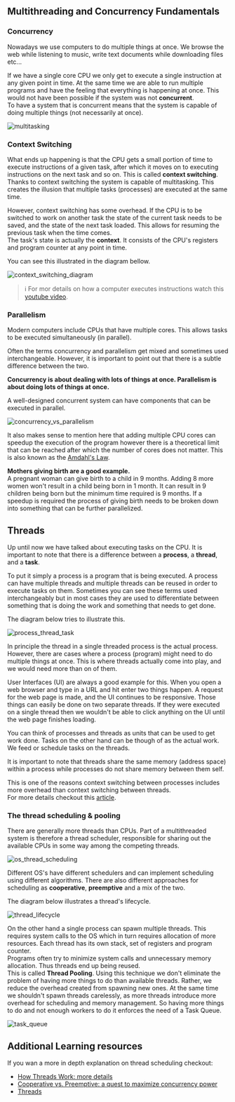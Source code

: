 ## Multithreading and Concurrency Fundamentals


### Concurrency

Nowadays we use computers to do multiple things at once. We browse the web while listening to music, write text documents
while downloading files etc...

If we have a single core CPU we only get to execute a single instruction at any given point in time. At the same time we are able
to run multiple programs and have the feeling that everything is happening at once. This would not have been possible 
if the system was not **concurrent**.  
To have a system that is concurrent means that the system is capable of doing multiple things (not necessarily at once).

![multitasking](../../../assets/x03-lecture/multitasking.png)

### Context Switching

What ends up happening is that the CPU gets a small portion of time to execute instructions of a given task, after which 
it moves on to executing instructions on the next task and so on. This is called **context switching**. 
Thanks to context switching the system is capable of multitasking. 
This creates the illusion that multiple tasks (processes) are executed at the same time.

However, context switching has some overhead. If the CPU is to be switched to work on another task the state of the current 
task needs to be saved, and the state of the next task loaded. This allows for resuming the previous task when the time comes.    
The task's state is actually the **context**. It consists of the CPU's registers and program counter at any point in time.  

You can see this illustrated in the diagram bellow. 

![context_switching_diagram](../../../assets/x03-lecture/context_switching_diagram.png)

> ℹ️ For mor details on how a computer executes instructions watch this [youtube video](https://www.youtube.com/watch?v=XM4lGflQFvA).

### Parallelism

Modern computers include CPUs that have multiple cores. This allows tasks to be executed simultaneously (in parallel).

Often the terms concurrency and parallelism get mixed and sometimes used interchangeable. However, it is important
to point out that there is a subtle difference between the two.

**Concurrency is about dealing with lots of things at once. Parallelism is about doing lots of things at once.**

A well-designed concurrent system can have components that can be executed in parallel.  

![concurrency_vs_parallelism](../../../assets/x03-lecture/concurrency_vs_parallelism.png)

It also makes sense to mention here that adding multiple CPU cores can speedup the execution of the program however there
is a theoretical limit that can be reached after which the number of cores does not matter. This is also known as the
[Amdahl's Law](https://en.wikipedia.org/wiki/Amdahl%27s_law).

**Mothers giving birth are a good example.**  
A pregnant woman can give birth to a child in 9 months. Adding 8 more women won't result in a child being born in 1 month.
It can result in 9 children being born but the minimum time required is 9 months. If a speedup is required the process of 
giving birth needs to be broken down into something that can be further parallelized.

## Threads

Up until now we have talked about executing tasks on the CPU. It is important to note that there is a difference between
a **process**, a **thread**, and a **task**.

To put it simply a process is a program that is being executed. A process can have multiple threads and multiple threads can be reused
in order to execute tasks on them. Sometimes you can see these terms used interchangeably but in most cases they are used
to differentiate between something that is doing the work and something that needs to get done.

The diagram below tries to illustrate this.

![process_thread_task](../../../assets/x03-lecture/process_thread_task.png)

In principle the thread in a single threaded process is the actual process. 
However, there are cases where a process (program) might need to do multiple things at once. 
This is where threads actually come into play, and we would need more than on of them.

User Interfaces (UI) are always a good example for this.
When you open a web browser and type in a URL and hit enter two things happen. 
A request for the web page is made, and the UI continues to be responsive. 
Those things can easily be done on two separate threads. 
If they were executed on a single thread then we wouldn't be able to click anything on the UI until the web 
page finishes loading. 

You can think of processes and threads as units that can be used to get work done. 
Tasks on the other hand can be though of as the actual work. We feed or schedule tasks on the threads.

It is important to note that threads share the same memory (address space) within a process 
while processes do not share memory between them self.

This is one of the reasons context switching between processes includes more overhead than context switching between threads.  
For more details checkout this [article](https://www.geeksforgeeks.org/difference-between-thread-context-switch-and-process-context-switch/).

### The thread scheduling & pooling

There are generally more threads than CPUs. Part of a multithreaded system is therefore a thread scheduler, 
responsible for sharing out the available CPUs in some way among the competing threads.

![os_thread_scheduling](../../../assets/x03-lecture/os_thread_scheduling.png)

Different OS's have different schedulers and can implement scheduling using different algorithms. There are also different
approaches for scheduling as **cooperative**, **preemptive** and a mix of the two.

The diagram below illustrates a thread's lifecycle.

![thread_lifecycle](../../../assets/x03-lecture/thread_lifecycle.jpg)

On the other hand a single process can spawn multiple threads. This requires system calls to the OS which in
turn requires allocation of more resources. Each thread has its own stack, set of registers and program counter.  
Programs often try to minimize system calls and unnecessary memory allocation. Thus threads end up being reused.  
This is called **Thread Pooling**. 
Using this technique we don't eliminate the problem of having more things to do than available threads. 
Rather, we reduce the overhead created from spawning new ones. At the same time we shouldn't spawn threads carelessly,
as more threads introduce more overhead for scheduling and memory management. 
So having more things to do and not enough workers to do it enforces the need of a Task Queue.

![task_queue](../../../assets/x03-lecture/thread_pool.png)



## Additional Learning resources

If you wan a more in depth explanation on thread scheduling checkout:
 - [How Threads Work: more details](https://www.javamex.com/tutorials/threads/how_threads_work.shtml) 
 - [Cooperative vs. Preemptive: a quest to maximize concurrency power](https://medium.com/traveloka-engineering/cooperative-vs-preemptive-a-quest-to-maximize-concurrency-power-3b10c5a920fe)
 - [Threads](https://www.cs.uic.edu/~jbell/CourseNotes/OperatingSystems/4_Threads.html)